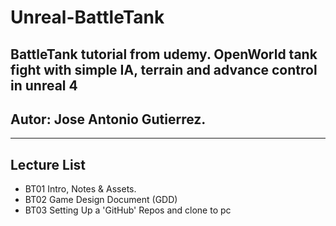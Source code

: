 # Unreal-BattleTank
BattleTank tutorial from udemy.  OpenWorld tank fight with simple IA, terrain and advance control in unreal 4
---
## Autor: Jose Antonio Gutierrez.
---

## Lecture List
* BT01 Intro, Notes & Assets.
* BT02 Game Design Document (GDD)
* BT03 Setting Up a 'GitHub' Repos and clone to pc
